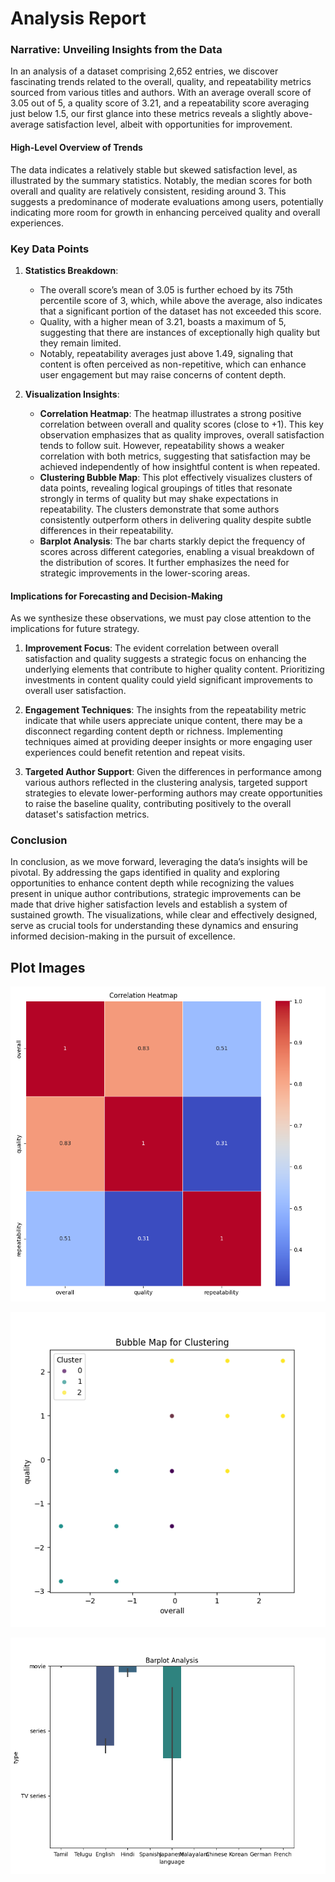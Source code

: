 # Analysis Report

### Narrative: Unveiling Insights from the Data

In an analysis of a dataset comprising 2,652 entries, we discover fascinating trends related to the overall, quality, and repeatability metrics sourced from various titles and authors. With an average overall score of 3.05 out of 5, a quality score of 3.21, and a repeatability score averaging just below 1.5, our first glance into these metrics reveals a slightly above-average satisfaction level, albeit with opportunities for improvement.

#### High-Level Overview of Trends

The data indicates a relatively stable but skewed satisfaction level, as illustrated by the summary statistics. Notably, the median scores for both overall and quality are relatively consistent, residing around 3. This suggests a predominance of moderate evaluations among users, potentially indicating more room for growth in enhancing perceived quality and overall experiences.

### Key Data Points

1. **Statistics Breakdown**: 
   - The overall score’s mean of 3.05 is further echoed by its 75th percentile score of 3, which, while above the average, also indicates that a significant portion of the dataset has not exceeded this score.
   - Quality, with a higher mean of 3.21, boasts a maximum of 5, suggesting that there are instances of exceptionally high quality but they remain limited.
   - Notably, repeatability averages just above 1.49, signaling that content is often perceived as non-repetitive, which can enhance user engagement but may raise concerns of content depth.

2. **Visualization Insights**:
   - **Correlation Heatmap**: The heatmap illustrates a strong positive correlation between overall and quality scores (close to +1). This key observation emphasizes that as quality improves, overall satisfaction tends to follow suit. However, repeatability shows a weaker correlation with both metrics, suggesting that satisfaction may be achieved independently of how insightful content is when repeated.
   - **Clustering Bubble Map**: This plot effectively visualizes clusters of data points, revealing logical groupings of titles that resonate strongly in terms of quality but may shake expectations in repeatability. The clusters demonstrate that some authors consistently outperform others in delivering quality despite subtle differences in their repeatability.
   - **Barplot Analysis**: The bar charts starkly depict the frequency of scores across different categories, enabling a visual breakdown of the distribution of scores. It further emphasizes the need for strategic improvements in the lower-scoring areas.

#### Implications for Forecasting and Decision-Making

As we synthesize these observations, we must pay close attention to the implications for future strategy.

1. **Improvement Focus**: The evident correlation between overall satisfaction and quality suggests a strategic focus on enhancing the underlying elements that contribute to higher quality content. Prioritizing investments in content quality could yield significant improvements to overall user satisfaction.
   
2. **Engagement Techniques**: The insights from the repeatability metric indicate that while users appreciate unique content, there may be a disconnect regarding content depth or richness. Implementing techniques aimed at providing deeper insights or more engaging user experiences could benefit retention and repeat visits.

3. **Targeted Author Support**: Given the differences in performance among various authors reflected in the clustering analysis, targeted support strategies to elevate lower-performing authors may create opportunities to raise the baseline quality, contributing positively to the overall dataset's satisfaction metrics.

### Conclusion

In conclusion, as we move forward, leveraging the data’s insights will be pivotal. By addressing the gaps identified in quality and exploring opportunities to enhance content depth while recognizing the values present in unique author contributions, strategic improvements can be made that drive higher satisfaction levels and establish a system of sustained growth. The visualizations, while clear and effectively designed, serve as crucial tools for understanding these dynamics and ensuring informed decision-making in the pursuit of excellence.

## Plot Images

![Plot Image](correlation_heatmap.png)

![Plot Image](clustering_bubble_map.png)

![Plot Image](barplot_analysis.png)

